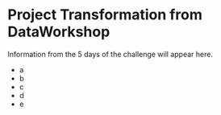 # Project Transformation from DataWorkshop

Information from the 5 days of the challenge will appear here.
- a
- b
- c
- d
- e
